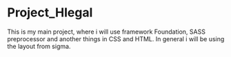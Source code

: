 # Project_Hlegal
This is my main project, where i will use framework Foundation, SASS preprocessor and another things in CSS and HTML.  In general i will be using the layout from sigma.
